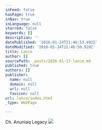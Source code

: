 ```yaml
---
inFeed: false
hasPage: true
inNav: true
inLanguage: null
starred: false
keywords: []
description: ''
datePublished: '2016-01-24T21:46:53.492Z'
dateModified: '2016-01-24T21:46:50.920Z'
title: Lance
author: []
sourcePath: _posts/2016-01-17-lance.md
published: true
authors: []
publisher:
  name: null
  domain: null
  url: null
  favicon: null
url: lance/index.html
_type: WebPage

---
```

Ch. Anuniaq Legacy
![](https://the-grid-user-content.s3-us-west-2.amazonaws.com/afa9822c-190d-43c0-91c7-a30fe52b6321.jpg)